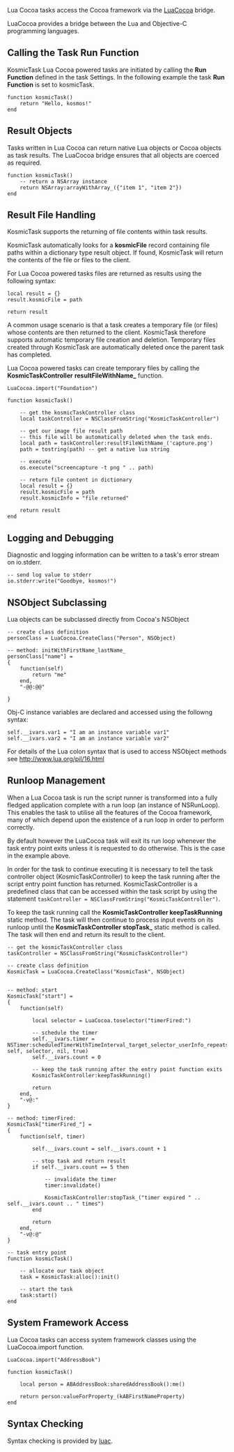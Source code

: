 
Lua Cocoa tasks access the Cocoa framework via the [LuaCocoa](http://playcontrol.net/opensource/LuaCocoa/) bridge. 

LuaCocoa provides a bridge between the Lua and Objective-C programming languages. 


Calling the Task Run Function
-----------------------------

KosmicTask Lua Cocoa powered tasks are initiated by calling the **Run Function** defined in the task Settings. In the following example the task **Run Function** is set to kosmicTask.

	function kosmicTask()
		return "Hello, kosmos!"
	end


Result Objects
--------------

Tasks written in Lua Cocoa can return native Lua objects or Cocoa objects as task results. The LuaCocoa bridge ensures that all objects are coerced as required.

	function kosmicTask()
		-- return a NSArray instance
		return NSArray:arrayWithArray_({"item 1", "item 2"})
	end


Result File Handling
--------------------

KosmicTask supports the returning of file contents within task results. 

KosmicTask automatically looks for a **kosmicFile** record containing file paths within a dictionary type result object. If found, KosmicTask will return the contents of the file or files to the client.

For Lua Cocoa powered tasks files are returned as results using the following syntax:

	local result = {}
	result.kosmicFile = path
	
	return result

A common usage scenario is that a task creates a temporary file (or files) whose contents are then returned to the client. KosmicTask therefore supports automatic temporary file creation and deletion. Temporary files created through KosmicTask are automatically deleted once the parent task has completed.

Lua Cocoa powered tasks can create temporary files by calling the **KosmicTaskController** **resultFileWithName_** function.

	LuaCocoa.import("Foundation")
	
	function kosmicTask()
	
		-- get the kosmicTaskController class
		local taskController = NSClassFromString("KosmicTaskController")
		
		-- get our image file result path
	 	-- this file will be automatically deleted when the task ends.
		local path = taskController:resultFileWithName_('capture.png')
		path = tostring(path) -- get a native lua string
		
		-- execute
		os.execute("screencapture -t png " .. path)
		
		-- return file content in dictionary
		local result = {}
		result.kosmicFile = path
		result.kosmicInfo = "file returned"
		
		return result
	end


Logging and Debugging
---------------------

Diagnostic and logging information can be written to a task's error stream on io.stderr. 

	-- send log value to stderr
	io.stderr:write("Goodbye, kosmos!")


NSObject Subclassing
--------------------

Lua objects can be subclassed directly from Cocoa's NSObject 

	-- create class definition
	personClass = LuaCocoa.CreateClass("Person", NSObject)
	
	-- method: initWithFirstName_lastName_ 
	personClass["name"] = 
	{
		function(self)
			return "me"
		end,
		"-@@:@@" 
	
	}

Obj-C instance variables are declared and accessed using the followng syntax:

	self.__ivars.var1 = "I am an instance variable var1"
	self.__ivars.var2 = "I am an instance variable var2"

For details of the Lua colon syntax that is used to access NSObject methods see <http://www.lua.org/pil/16.html>


Runloop Management
-------------------

When a Lua Cocoa task is run the script runner is transformed into a fully fledged application complete with a run loop (an instance of NSRunLoop). This enables the task to utilise all the features of the Cocoa framework, many of which depend upon the existence of a run loop in order to perform correctly. 

By default however the LuaCocoa task will exit its run loop whenever the task entry point exits unless it is requested to do otherwise. This is the case in the example above.

In order for the task to continue executing it is necessary to tell the task controller object (KosmicTaskController) to keep the task running after the script entry point function has returned. KosmicTaskController is a predefined class that can be accessed within the task script by using the statement `taskController = NSClassFromString("KosmicTaskController")`.

To keep the task running call the **KosmicTaskController keepTaskRunning** static method. The task will then continue to process input events on its runloop until the **KosmicTaskController stopTask_** static method is called. The task will then end and return its result to the client.

	-- get the kosmicTaskController class
	taskController = NSClassFromString("KosmicTaskController")
	
	-- create class definition
	KosmicTask = LuaCocoa.CreateClass("KosmicTask", NSObject)
	
	
	-- method: start
	KosmicTask["start"] = 
	{
		function(self)
		
			local selector = LuaCocoa.toselector("timerFired:")
		
			-- schedule the timer
			self.__ivars.timer = NSTimer:scheduledTimerWithTimeInterval_target_selector_userInfo_repeats_(1, self, selector, nil, true)
			self.__ivars.count = 0
			
			-- keep the task running after the entry point function exits
			KosmicTaskController:keepTaskRunning()
			
			return
		end,
		"-v@:"
	}
	
	-- method: timerFired:
	KosmicTask["timerFired_"] = 
	{
		function(self, timer)
		
			self.__ivars.count = self.__ivars.count + 1
			
			-- stop task and return result
			if self.__ivars.count == 5 then
			
				-- invalidate the timer
				timer:invalidate()
	
				KosmicTaskController:stopTask_("timer expired " .. self.__ivars.count .. " times")
			end
			
			return 
		end,
		"-v@:@"
	}
	
	-- task entry point
	function kosmicTask()
	
		-- allocate our task object
		task = KosmicTask:alloc():init()
		
		-- start the task
		task:start()
	end


System Framework Access
-----------------------

Lua Cocoa tasks can access system framework classes using the LuaCocoa.import function.

	LuaCocoa.import("AddressBook")
	
	function kosmicTask()
		
		local person = ABAddressBook:sharedAddressBook():me()
		
		return person:valueForProperty_(kABFirstNameProperty)
	end


Syntax Checking
---------------

Syntax checking is provided by [luac](http://www.lua.org/manual/4.0/luac.html).
